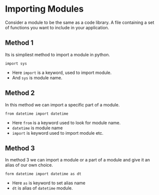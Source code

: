# Importing Modules
Consider a module to be the same as a code library.
A file containing a set of functions you want to include in your application.

## Method 1
Its is simpliest method to import a module in python.

```
import sys
```

- Here `import` is a keyword, used to import module.
- And `sys` is module name.

## Method 2
In this method we can import a specific part of a module.

```
from datetime import datetime
```

- Here `from` is a keyword used to look for module name.
- `datetime` is module name
- `import` is keyword used to import module etc.

## Method 3
In method 3 we can import a module or a part of a module and give it an alias of our own choice.

```
form datetime import datetime as dt
```

- Here `as` is keyword to set alias name
- `dt` is alias of `datetime` module.
